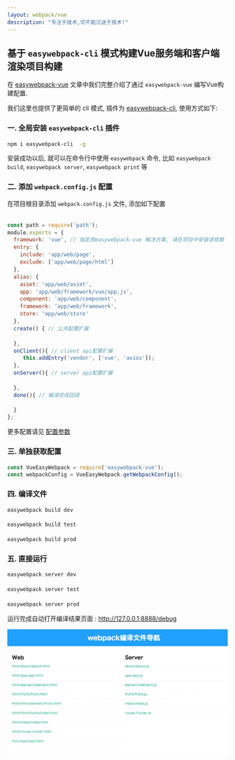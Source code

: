 ```yaml
---
layout: webpack/vue
description: "专注于技术,切不能沉迷于技术!"
---
```


## 基于 `easywebpack-cli` 模式构建Vue服务端和客户端渲染项目构建

在 [easywebpack-vue](http://127.0.0.1:4000/easywebpack/vue/easywebpack-vue-project/) 文章中我们完整介绍了通过 `easywebpack-vue` 编写Vue构建配置. 

我们这里也提供了更简单的 cli 模式,  插件为 [easywebpack-cli](https://github.com/hubcarl/easywebpack-cli),  使用方式如下:


### 一. 全局安装 `easywebpack-cli` 插件

```bash
npm i easywebpack-cli  -g
```

安装成功以后, 就可以在命令行中使用 `easywebpack` 命令, 比如 `easywebpack build`, `easywebpack server`, `easywebpack print` 等


### 二. 添加 `webpack.config.js` 配置

在项目根目录添加 `webpack.config.js` 文件, 添加如下配置

```js

const path = require('path');
module.exports = {
  framework: 'vue', // 指定用easywebpack-vue 解决方案, 请在项目中安装该依赖
  entry: {
    include: 'app/web/page',
    exclude: ['app/web/page/html']
  },
  alias: {
    asset: 'app/web/asset',
    app: 'app/web/framework/vue/app.js',
    component: 'app/web/component',
    framework: 'app/web/framework',
    store: 'app/web/store'
  },
  create() { // 公共配置扩展

  },
  onClient(){ // client api配置扩展
     this.addEntry('vendor', ['vue', 'axios']);
  },
  onServer(){ // server api配置扩展

  },
  done(){ // 编译完成回调

  }
};

```

更多配置请见 [配置参数](http://hubcarl.github.io/easywebpack/webpack/config/)

### 三. 单独获取配置

```js
const VueEasyWebpack = require('easywebpack-vue');
const webpackConfig = VueEasyWebpack.getWebpackConfig();
```

### 四. 编译文件

```bash
easywebpack build dev

easywebpack build test

easywebpack build prod
```

### 五. 直接运行

```bash
easywebpack server dev

easywebpack server test

easywebpack server prod
```


运行完成自动打开编译结果页面 :  http://127.0.0.1:8888/debug

![image](/img/webpack/easywebpack-build-nav.png)


